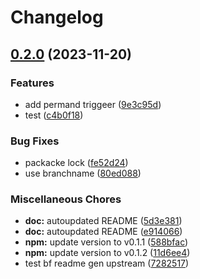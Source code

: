 # Changelog

## [0.2.0](https://github.com/fty4/action-conventional-commits-orphanrelease/compare/v0.1.1...v0.2.0) (2023-11-20)


### Features

* add permand triggeer ([9e3c95d](https://github.com/fty4/action-conventional-commits-orphanrelease/commit/9e3c95d756b43b0659f69ff2790939c042a8708b))
* test ([c4b0f18](https://github.com/fty4/action-conventional-commits-orphanrelease/commit/c4b0f18dd77f1f709d24605a2f2bdcda830f1d1f))


### Bug Fixes

* packacke lock ([fe52d24](https://github.com/fty4/action-conventional-commits-orphanrelease/commit/fe52d240b789a01150912fded81d07d39ccda453))
* use branchname ([80ed088](https://github.com/fty4/action-conventional-commits-orphanrelease/commit/80ed08858c29730e20c9d2488cb7c4ffd19defcc))


### Miscellaneous Chores

* **doc:** autoupdated README ([5d3e381](https://github.com/fty4/action-conventional-commits-orphanrelease/commit/5d3e3817f2dee178f609d17a58a2d386df553b0e))
* **doc:** autoupdated README ([e914066](https://github.com/fty4/action-conventional-commits-orphanrelease/commit/e914066e9a128a832f1f9deb673a287c967906a3))
* **npm:** update version to v0.1.1 ([588bfac](https://github.com/fty4/action-conventional-commits-orphanrelease/commit/588bfac16096265c976edbe3cac4dc6d86994e8d))
* **npm:** update version to v0.1.2 ([11d6ee4](https://github.com/fty4/action-conventional-commits-orphanrelease/commit/11d6ee43c79fe95bfc1ad22c4b5507fd9d7821ca))
* test bf readme gen upstream ([7282517](https://github.com/fty4/action-conventional-commits-orphanrelease/commit/7282517043300ad8c8dc8f02791dc7100ebef486))
